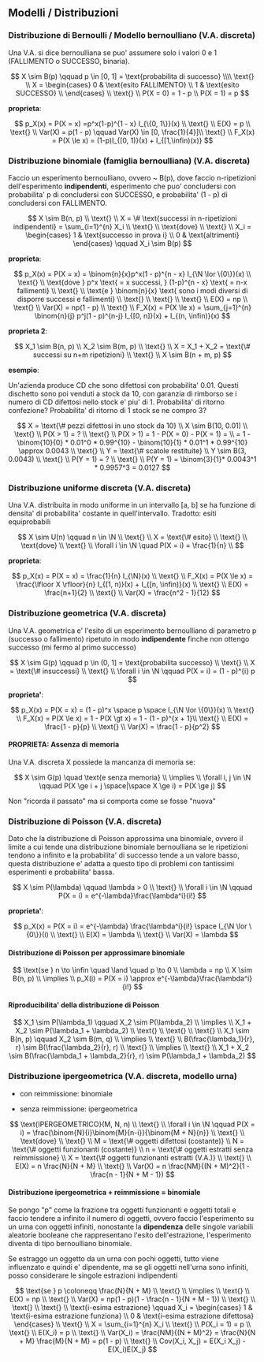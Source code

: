 ## Modelli / Distribuzioni

### Distribuzione di Bernoulli / Modello bernoulliano (V.A. discreta)

Una V.A. si dice bernoulliana se puo' assumere solo i valori 0 e 1 (FALLIMENTO o SUCCESSO, binaria).

$$
X \sim B(p) \qquad p \in [0, 1] = \text{probabilita di successo} \\\\
\text{} \\
X = \begin{cases}
    0 & \text{esito FALLIMENTO} \\
    1 & \text{esito SUCCESSO} \\
\end{cases} \\
\text{} \\
P(X = 0) = 1 - p \\
P(X = 1) = p
$$

**proprieta**:

$$
p_X(x) = P(X = x) =p^x(1-p)^{1 - x} I_{\{0, 1\}}(x) \\
\text{} \\
E(X) = p \\
\text{} \\
Var(X) = p(1 - p) \qquad Var(X) \in [0, \frac{1}{4}]\\
\text{} \\
F_X(x) = P(X \le x) = (1-p)I_{[0, 1)}(x) + I_{[1,\infin)(x)}
$$

### Distribuzione binomiale (famiglia bernoulliana) (V.A. discreta)

Faccio un esperimento bernoulliano, ovvero  ~ B(p), dove faccio n-ripetizioni dell'esperimento **indipendenti**, esperimento che puo' concludersi con probabilita' p di concludersi con SUCCESSO, e probabilita' (1 - p) di concludersi con FALLIMENTO.

$$
X \sim B(n, p) \\
\text{} \\
X = \# \text{successi in n-ripetizioni indipendenti} = \sum_{i=1}^{n} X_i \\
\text{} \\
\text{dove} \\
\text{} \\
X_i = \begin{cases}
1 & \text{successo in prova i} \\
0 & \text{altrimenti}
\end{cases} \qquad X_i \sim B(p)
$$

**proprieta**:

$$
p_X(x) = P(X = x) = \binom{n}{x}p^x(1 - p)^{n - x} I_{\N \lor \{0\}}(x) \\
\text{} \\
\text{dove } p^x \text{ = x successi, } (1-p)^{n - x} \text{ = n-x fallimenti} \\
\text{} \\
\text{e } \binom{n}{x} \text{ sono i modi diversi di disporre successi e fallimenti} \\
\text{} \\
\text{} \\
\text{} \\
E(X) = np \\
\text{} \\
Var(X) = np(1 - p) \\
\text{} \\
F_X(x) = P(X \le x) = \sum_{j=1}^{n} \binom{n}{j} p^j(1 - p)^{n-j} I_{[0, n]}(x) + I_{(n, \infin)}(x)
$$

**proprieta 2**:

$$
X_1 \sim B(n, p) \\
X_2 \sim B(m, p) \\
\text{} \\
X = X_1 + X_2 = \text{\# successi su n+m ripetizioni} \\
\text{} \\
X \sim B(n + m, p)
$$

**esempio**: 

Un'azienda produce CD che sono difettosi con probabilita' 0.01. Questi dischetto sono poi venduti a stock da 10, con garanzia di rimborso se i numero di CD difettosi nello stock e' piu' di 1. Probabilita' di ritorno confezione? Probabilita' di ritorno di 1 stock se ne compro 3?

$$
X = \text{\# pezzi difettosi in uno stock da 10} \\
X \sim B(10, 0.01) \\
\text{} \\
P(X > 1) = ? \\
\text{} \\
P(X > 1) = 1 - P(X = 0) - P(X = 1) = \\
= 1 - \binom{10}{0} * 0.01^0 * 0.99^{10} - \binom{10}{1} * 0.01^1 * 0.99^{10} \approx 0.0043 \\
\text{} \\
Y = \text{\# scatole restituite} \\
Y \sim B(3, 0.0043) \\
\text{} \\
P(Y = 1) = ? \\
\text{} \\
P(Y = 1) = \binom{3}{1}* 0.0043^1 * 0.9957^3 = 0.0127
$$

### Distribuzione uniforme discreta (V.A. discreta)

Una V.A. distribuita in modo uniforme in un intervallo [a, b] se ha funzione di densita' di probabilita' costante in quell'intervallo. Tradotto: esiti equiprobabili

$$
X \sim U(n) \qquad n \in \N \\
\text{} \\
X = \text{\# esito} \\
\text{} \\
\text{dove} \\
\text{} \\
\forall i \in \N \quad P(X = i) = \frac{1}{n} \\
$$

**proprieta**:

$$
p_X(x) = P(X = x) = \frac{1}{n} I_{\N}(x) \\
\text{} \\
F_X(x) = P(X \le x) =  \frac{\lfloor X \rfloor}{n} I_{[1, n)}(x) + I_{[n, \infin)}(x) \\
\text{} \\
E(X) = \frac{n+1}{2} \\
\text{} \\
Var(X) = \frac{n^2 - 1}{12}
$$

### Distribuzione geometrica (V.A. discreta)

Una V.A. geometrica e' l'esito di un esperimento bernoulliano di parametro p (successo o fallimento) ripetuto in modo **indipendente** finche non ottengo successo (mi fermo al primo successo)

$$
X \sim G(p) \qquad p \in (0, 1] = \text{probabilita successo} \\
\text{} \\
X = \text{\# insuccessi} \\
\text{} \\
\forall i \in \N \qquad P(X = i) = (1 - p)^{i} p
$$

**proprieta'**:

$$
p_X(x) = P(X = x) = (1 - p)^x \space p \space I_{\N \lor \{0\}}(x) \\
\text{} \\
F_X(x) = P(X \le x) = 1 - P(X \gt x) = 1 - (1 - p)^{x + 1}\\
\text{} \\
E(X) = \frac{1 - p}{p} \\
\text{} \\
Var(X) = \frac{1 - p}{p^2}
$$

#### PROPRIETA: Assenza di memoria

Una V.A. discreta X possiede la mancanza di memoria se:

$$
X \sim G(p) \quad \text{e senza memoria} \\
\implies \\
\forall i, j \in \N \qquad P(X \ge i + j \space|\space X \ge i) = P(X \ge j)
$$

Non "ricorda il passato" ma si comporta come se fosse "nuova"

### Distribuzione di Poisson (V.A. discreta)

Dato che la distribuzione di Poisson approssima una binomiale, ovvero il limite a cui tende una distribuzione binomiale bernoulliana se le ripetizioni tendono a infinito e la probabilita' di successo tende a un valore basso, questa distribuzione e' adatta a questo tipo di problemi con tantissimi esperimenti e probabilita' bassa.

$$
X \sim P(\lambda) \qquad \lambda > 0 \\
\text{} \\
\forall i \in \N \qquad P(X = i) = e^{-\lambda}\frac{\lambda^i}{i!}
$$

**proprieta'**:

$$
p_X(x) = P(X = i) = e^{-\lambda} \frac{\lambda^i}{i!} \space I_{\N \lor \{0\}}(i) \\
\text{} \\
E(X) = \lambda \\
\text{} \\
Var(X) = \lambda
$$

#### Distribuzione di Poisson per approssimare binomiale

$$
\text{se } n \to \infin \quad \land \quad p  \to 0 \\
\lambda = np \\
X \sim B(n, p) \\
\implies \\
p_X(i) = P(X = i) \approx e^{-\lambda}\frac{\lambda^i}{i!}
$$

#### Riproducibilita' della distribuzione di Poisson

$$
X_1 \sim P(\lambda_1) \qquad X_2 \sim P(\lambda_2) \\
\implies \\
X_1 + X_2 \sim P(\lambda_1 + \lambda_2) \\
\text{} \\
\text{} \\
\text{} \\
X_1 \sim B(n, p) \qquad X_2 \sim B(m, q) \\
\implies \\
\text{} \\
B(\frac{\lambda_1}{r}, r) \sim B(\frac{\lambda_2}{r}, r) \\
\text{} \\
\implies \\
\text{} \\
X_1 + X_2 \sim B(\frac{\lambda_1 + \lambda_2}{r}, r) \sim P(\lambda_1 + \lambda_2)
$$

### Distribuzione ipergeometrica (V.A. discreta, modello urna)

- con reimmissione: binomiale

- senza reimmissione: ipergeometrica

$$
\text{IPERGEOMETRICO}(M, N, n) \\
\text{} \\
\forall i \in \N \qquad P(X = i) = \frac{\binom{N}{i}\binom{M}{n-i}}{\binom{M + N}{n}} \\
\text{} \\
\text{dove} \\
\text{} \\
M = \text{\# oggetti difettosi (costante)} \\
N = \text{\# oggetti funzionanti (costante)} \\
n = \text{\# oggetti estratti senza reimmissione} \\
X = \text{\# oggetti funzionanti estratti (V.A.)} \\
\text{} \\
E(X) = n \frac{N}{N + M} \\
\text{} \\
Var(X) = n \frac{NM}{(N + M)^2}(1 - \frac{n - 1}{N + M - 1})
$$

#### Distribuzione ipergeometrica + reimmissione = binomiale

Se pongo "p" come la frazione tra oggetti funzionanti e oggetti totali e faccio tendere a infinito il numero di oggetti, ovvero faccio l'esperimento su un urna con oggetti infiniti, nonostante la **dipendenza** delle singole variabili aleatorie booleane che rappresentano l'esito dell'estrazione, l'esperimento diventa di tipo bernoulliano binomiale.

Se estraggo un oggetto da un urna con pochi oggetti, tutto viene influenzato e quindi e' dipendente, ma se gli oggetti nell'urna sono infiniti, posso considerare le singole estrazioni indipendenti

$$
\text{se } p \coloneqq \frac{N}{N + M} \\
\text{} \\
\implies \\
\text{} \\
E(X) = np \\
\text{} \\
Var(X) = np(1 - p)(1 - \frac{n - 1}{N + M - 1}) \\
\text{} \\
\text{} \\
\text{} \\
\text{i-esima estrazione} \qquad X_i = \begin{cases}
1 & \text{i-esima estrazione funziona} \\
0 & \text{i-esima estrazione difettosa}
\end{cases} \\
\text{} \\
X = \sum_{i=1}^{n} X_i \\
\text{} \\
P(X_i = 1) = p \\
\text{} \\
E(X_i) = p \\
\text{} \\
Var(X_i) = \frac{NM}{(N + M)^2} = \frac{N}{N + M} \frac{M}{N + M} = p(1 - p) \\
\text{} \\
Cov(X_i, X_j) = E(X_i X_j) - E(X_i)E(X_j)
$$

